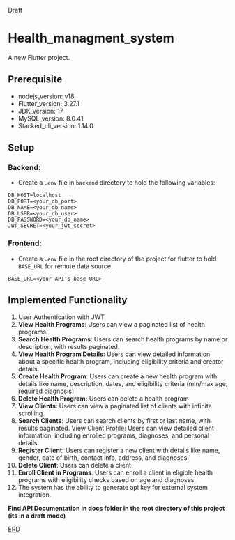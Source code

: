 Draft

# Health_managment_system

A new Flutter project.


## Prerequisite
- nodejs_version: v18
- Flutter_version: 3.27.1
- JDK_version: 17
- MySQL_version: 8.0.41
- Stacked_cli_version: 1.14.0

## Setup
### Backend:
- Create a `.env` file in `backend` directory to hold the following variables:
```
DB_HOST=localhost
DB_PORT=<your_db_port>
DB_NAME=<your_db_name>
DB_USER=<your_db_user>
DB_PASSWORD=<your_db_name>
JWT_SECRET=<your_jwt_secret>
```

### Frontend:
- Create a `.env` file in the root directory of the project for flutter to hold `BASE_URL` for remote data source.
```
BASE_URL=<your API's base URL>
```

## Implemented Functionality
1. User Authentication with JWT
2. **View Health Programs**: Users can view a paginated list of health programs.
3. **Search Health Programs**: Users can search health programs by name or description, with results paginated.
4. **View Health Program Details**: Users can view detailed information about a specific health program, including eligibility criteria and creator details.
5. **Create Health Program**: Users can create a new health program with details like name, description, dates, and eligibility criteria (min/max age, required diagnosis)
6. **Delete Health Program:** Users can delete a health program
7. **View Clients**: Users can view a paginated list of clients with infinite scrolling.
8. **Search Clients**: Users can search clients by first or last name, with results paginated.
View Client Profile: Users can view detailed client information, including enrolled programs, diagnoses, and personal details.
1.  **Register Client**: Users can register a new client with details like name, gender, date of birth, contact info, address, and diagnoses.
2.   **Delete Client**: Users can delete a client
3.   **Enroll Client in Programs**: Users can enroll a client in eligible health programs with eligibility checks based on age and diagnoses.
4.   The system has the ability to generate api key for external system integration.


**Find API Documentation in docs folder in the root directory of this project (its in a draft mode)**

<!-- ## Screens -->

[ERD](./design/database_ERD/Screenshot%20from%202025-04-27%2023-18-15.png)